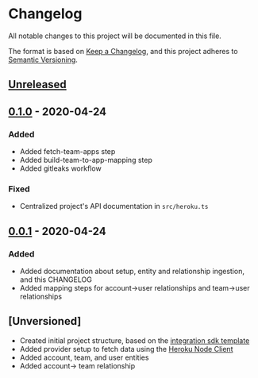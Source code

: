 <!-- markdownlint-disable MD024-->

# Changelog

All notable changes to this project will be documented in this file.

The format is based on [Keep a Changelog](https://keepachangelog.com/en/1.0.0/),
and this project adheres to
[Semantic Versioning](https://semver.org/spec/v2.0.0.html).

## [Unreleased]

## [0.1.0] - 2020-04-24

### Added

- Added fetch-team-apps step
- Added build-team-to-app-mapping step
- Added gitleaks workflow

### Fixed

- Centralized project's API documentation in `src/heroku.ts`

## [0.0.1] - 2020-04-24

### Added

- Added documentation about setup, entity and relationship ingestion, and this
  CHANGELOG
- Added mapping steps for account->user relationships and team->user
  relationships

## [Unversioned]

- Created initial project structure, based on the
  [integration sdk template](https://github.com/JupiterOne/integration-sdk/tree/master/template)
- Added provider setup to fetch data using the
  [Heroku Node Client](https://github.com/heroku/node-heroku-client)
- Added account, team, and user entities
- Added account-> team relationship

[unreleased]: https://github.com/JupiterOne/graph-heroku/compare/v0.1.0...HEAD
[0.1.0]: https://github.com/JupiterOne/graph-heroku/releases/tag/v0.1.0
[0.0.1]: https://github.com/JupiterOne/graph-heroku/releases/tag/v0.0.1
